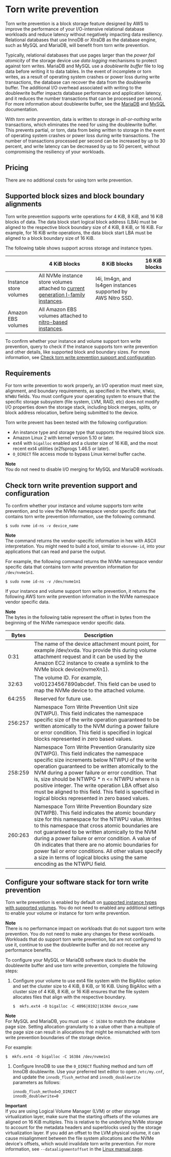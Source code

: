 # Torn write prevention<a name="storage-twp"></a>

Torn write prevention is a block storage feature designed by AWS to improve the performance of your I/O\-intensive relational database workloads and reduce latency without negatively impacting data resiliency\. Relational databases that use InnoDB or XtraDB as the database engine, such as MySQL and MariaDB, will benefit from torn write prevention\.

Typically, relational databases that use pages larger than the *power fail atomicity* of the storage device use *data logging* mechanisms to protect against torn writes\. MariaDB and MySQL use a *doublewrite buffer* file to log data before writing it to data tables\. In the event of incomplete or torn writes, as a result of operating system crashes or power loss during write transactions, the database can recover the data from the doublewrite buffer\. The additional I/O overhead associated with writing to the doublewrite buffer impacts database performance and application latency, and it reduces the number transactions that can be processed per second\. For more information about doublewrite buffer, see the [ MariaDB](https://mariadb.com/kb/en/innodb-doublewrite-buffer/) and [ MySQL](https://dev.mysql.com/doc/refman/5.7/en/innodb-doublewrite-buffer.html) documentation\.

With *torn write prevention*, data is written to storage in *all\-or\-nothing* write transactions, which eliminates the need for using the doublewrite buffer\. This prevents partial, or torn, data from being written to storage in the event of operating system crashes or power loss during write transactions\. The number of transactions processed per second can be increased by up to 30 percent, and write latency can be decreased by up to 50 percent, without compromising the resiliency of your workloads\.

## Pricing<a name="twp-pricing"></a>

There are no additional costs for using torn write prevention\.

## Supported block sizes and block boundary alignments<a name="supported-block-sizes"></a>

Torn write prevention supports write operations for 4 KiB, 8 KiB, and 16 KiB blocks of data\. The data block start logical block address \(LBA\) must be aligned to the respective block boundary size of 4 KiB, 8 KiB, or 16 KiB\. For example, for 16 KiB write operations, the data block start LBA must be aligned to a block boundary size of 16 KiB\.

The following table shows support across storage and instance types\.


|   | 4 KiB blocks | 8 KiB blocks | 16 KiB blocks | 
| --- | --- | --- | --- | 
| Instance store volumes | All NVMe instance store volumes attached to [current generation I\-family instances](instance-types.md#current-gen-instances)\. | I4i, Im4gn, and Is4gen instances supported by AWS Nitro SSD\. | 
| Amazon EBS volumes | All Amazon EBS volumes attached to [nitro\-based instances](instance-types.md#ec2-nitro-instances)\. | 

To confirm whether your instance and volume support torn write prevention, query to check if the instance supports torn write prevention and other details, like supported block and boundary sizes\. For more information, see [Check torn write prevention support and configuration](#twp-namespace)\.

## Requirements<a name="twp-reqs"></a>

For torn write prevention to work properly, an I/O operation must meet size, alignment, and boundary requirements, as specified in the `NTWPU`, `NTWGU`, `NTWBU` fields\. You must configure your operating system to ensure that the specific storage subsystem \(file system, LVM, RAID, etc\) does not modify I/O properties down the storage stack, including block merges, splits, or block address relocation, before being submitted to the device\.

Torn write prevent has been tested with the following configuration:
+ An instance type and storage type that supports the required block size\.
+ Amazon Linux 2 with kernel version 5\.10 or later\.
+ ext4 with `bigalloc` enabled and a cluster size of 16 KiB, and the most recent ext4 utilities \(e2fsprogs 1\.46\.5 or later\)\.
+ `O_DIRECT` file access mode to bypass Linux kernel buffer cache\.

**Note**  
You do not need to disable I/O merging for MySQL and MariaDB workloads\.

## Check torn write prevention support and configuration<a name="twp-namespace"></a>

To confirm whether your instance and volume supports torn write prevention, and to view the NVMe namespace vendor specific data that contains torn write prevention information, use the following command\.

```
$ sudo nvme id-ns -v device_name
```

**Note**  
The command returns the vendor\-specific information in hex with ASCII interpretation\. You might need to build a tool, similar to `ebsnvme-id`, into your applications that can read and parse the output\.

For example, the following command returns the NVMe namespace vendor specific data that contains torn write prevention information for `/dev/nvme1n1`\.

```
$ sudo nvme id-ns -v /dev/nvme1n1
```

If your instance and volume support torn write prevention, it returns the following AWS torn write prevention information in the NVMe namespace vendor specific data\.

**Note**  
The bytes in the following table represent the offset in bytes from the beginning of the NVMe namespace vendor specific data\.


| Bytes | Description | 
| --- | --- | 
| 0:31 | The name of the device attachment mount point, for example /dev/xvda\. You provide this during volume attachment request and it can be used by the Amazon EC2 instance to create a symlink to the NVMe block device\(nvmeXn1\)\. | 
| 32:63 | The volume ID\. For example, vol01234567890abcdef\. This field can be used to map the NVMe device to the attached volume\. | 
| 64:255 | Reserved for future use\. | 
| 256:257 | Namespace Torn Write Prevention Unit size \(NTWPU\)\. This field indicates the namespace specific size of the write operation guaranteed to be written atomically to the NVM during a power failure or error condition\. This field is specified in logical blocks represented in zero based values\. | 
| 258:259 | Namespace Torn Write Prevention Granularity size \(NTWPG\)\. This field indicates the namespace specific size increments below NTWPU of the write operation guaranteed to be written atomically to the NVM during a power failure or error condition\. That is, size should be NTWPG \* n <= NTWPU where n is positive integer\. The write operation LBA offset also must be aligned to this field\. This field is specified in logical blocks represented in zero based values\. | 
| 260:263 | Namespace Torn Write Prevention Boundary size \(NTWPB\)\. This field indicates the atomic boundary size for this namespace for the NTWPU value\. Writes to this namespace that cross atomic boundaries are not guaranteed to be written atomically to the NVM during a power failure or error condition\. A value of 0h indicates that there are no atomic boundaries for power fail or error conditions\. All other values specify a size in terms of logical blocks using the same encoding as the NTWPU field\. | 

## Configure your software stack for torn write prevention<a name="configure-twp"></a>

Torn write prevention is enabled by default on [supported instance types with supported volumes](#supported-block-sizes)\. You do not need to enabled any additional settings to enable your volume or instance for torn write prevention\.

**Note**  
There is no performance impact on workloads that do not support torn write prevention\. You do not need to make any changes for these workloads\.  
Workloads that do support torn write prevention, but are not configured to use it, continue to use the doublewrite buffer and do not receive any performance benefits\.

To configure your MySQL or MariaDB software stack to disable the doublewrite buffer and use torn write prevention, complete the following steps:

1. Configure your volume to use ext4 file system with the BigAlloc option and set the cluster size to 4 KiB, 8 KiB, or 16 KiB\. Using BigAlloc with a cluster size of 4 KiB, 8 KiB, or 16 KiB ensures that the file system allocates files that align with the respective boundary\.

   ```
   $  mkfs.ext4 -O bigalloc -C 4096|8192|16384 device_name
   ```
**Note**  
For MySQL and MariaDB, you must use `-C 16384` to match the database page size\. Setting allocation granularity to a value other than a multiple of the page size can result in allocations that might be mismatched with torn write prevention boundaries of the storage device\.

   For example:

   ```
   $  mkfs.ext4 -O bigalloc -C 16384 /dev/nvme1n1
   ```

1. Configure InnoDB to use the `0_DIRECT` flushing method and turn off InnoDB doublewrite\. Use your preferred text editor to open `/etc/my.cnf`, and update the `innodb_flush_method` and `innodb_doublewrite` parameters as follows:

   ```
   innodb_flush_method=O_DIRECT
   innodb_doublewrite=0
   ```

**Important**  
If you are using Logical Volume Manager \(LVM\) or other storage virtualization layer, make sure that the starting offsets of the volumes are aligned on 16 KiB multiples\. This is relative to the underlying NVMe storage to account for the metadata headers and superblocks used by the storage virtualization layer\. If you add an offset to the LVM physical volume, it can cause misalignment between the file system allocations and the NVMe device's offsets, which would invalidate torn write prevention\. For more information, see `--dataalignmentoffset` in the [Linux manual page](https://man7.org/linux/man-pages/man8/pvcreate.8.html)\.